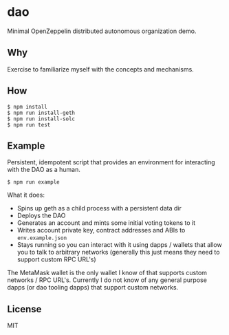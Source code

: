 # dao
Minimal OpenZeppelin distributed autonomous organization demo.

## Why
Exercise to familiarize myself with the concepts and mechanisms.

## How
``` shell
$ npm install
$ npm run install-geth
$ npm run install-solc
$ npm run test
```

## Example
Persistent, idempotent script that provides an environment for interacting with the DAO as a human.

``` shell
$ npm run example
```

What it does:
* Spins up geth as a child process with a persistent data dir
* Deploys the DAO
* Generates an account and mints some initial voting tokens to it
* Writes account private key, contract addresses and ABIs to `env.example.json`
* Stays running so you can interact with it using dapps / wallets that allow you to talk to arbitrary networks (generally this just means they need to support custom RPC URL's)

The MetaMask wallet is the only wallet I know of that supports custom networks / RPC URL's. Currently I do not know of any general purpose dapps (or dao tooling dapps) that support custom networks.

## License
MIT
